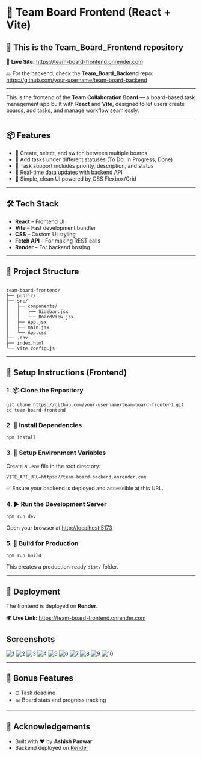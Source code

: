 <h1>🚀 Team Board Frontend (React + Vite)</h1>

<h2>📁 This is the <strong>Team_Board_Frontend</strong> repository</h2>

<p>🔗 <strong>Live Site:</strong> <a href="https://team-board-frontend.onrender.com" target="_blank">https://team-board-frontend.onrender.com</a></p>

<p>🔙 For the backend, check the <strong>Team_Board_Backend</strong> repo:  
<a href="https://github.com/your-username/team-board-backend" target="_blank">https://github.com/your-username/team-board-backend</a></p>

<hr>

<p>This is the frontend of the <strong>Team Collaboration Board</strong> — a board-based task management app built with <strong>React</strong> and <strong>Vite</strong>, designed to let users create boards, add tasks, and manage workflow seamlessly.</p>

<hr>

<h2>📦 Features</h2>
<ul>
  <li>🧩 Create, select, and switch between multiple boards</li>
  <li>📝 Add tasks under different statuses (To Do, In Progress, Done)</li>
  <li>🚦 Task support includes priority, description, and status</li>
  <li>🔄 Real-time data updates with backend API</li>
  <li>🎯 Simple, clean UI powered by CSS Flexbox/Grid</li>
</ul>

<hr>

<h2>🛠️ Tech Stack</h2>
<ul>
  <li><strong>React</strong> – Frontend UI</li>
  <li><strong>Vite</strong> – Fast development bundler</li>
  <li><strong>CSS</strong> – Custom UI styling</li>
  <li><strong>Fetch API</strong> – For making REST calls</li>
  <li><strong>Render</strong> – For backend hosting</li>
</ul>

<hr>

<h2>📁 Project Structure</h2>
<pre><code>
team-board-frontend/
├── public/
├── src/
│   ├── components/
│   │   ├── Sidebar.jsx
│   │   └── BoardView.jsx
│   ├── App.jsx
│   ├── main.jsx
│   └── App.css
├── .env
├── index.html
└── vite.config.js
</code></pre>

<hr>

<h2>🚀 Setup Instructions (Frontend)</h2>

<h3>1. 📦 Clone the Repository</h3>
<pre><code>git clone https://github.com/your-username/team-board-frontend.git
cd team-board-frontend
</code></pre>

<h3>2. 🧪 Install Dependencies</h3>
<pre><code>npm install</code></pre>

<h3>3. 🔐 Setup Environment Variables</h3>
<p>Create a <code>.env</code> file in the root directory:</p>
<pre><code>VITE_API_URL=https://team-board-backend.onrender.com</code></pre>
<p>✅ Ensure your backend is deployed and accessible at this URL.</p>

<h3>4. ▶️ Run the Development Server</h3>
<pre><code>npm run dev</code></pre>
<p>Open your browser at <a href="http://localhost:5173" target="_blank">http://localhost:5173</a></p>

<h3>5. 🧾 Build for Production</h3>
<pre><code>npm run build</code></pre>
<p>This creates a production-ready <code>dist/</code> folder.</p>

<hr>

<h2>🔗 Deployment</h2>
<p>The frontend is deployed on <strong>Render</strong>.</p>
<p>
🌍 <strong>Live Link:</strong>  
<a href="https://team-board-frontend.onrender.com" target="_blank">https://team-board-frontend.onrender.com</a>
</p>

<h2>Screenshots</h2>

![1](https://github.com/user-attachments/assets/b16573b2-956e-4936-b1bf-db389e839fcc)
![2](https://github.com/user-attachments/assets/0b286aff-35e9-4b35-9008-186996ee7b65)
![3](https://github.com/user-attachments/assets/e01e9f14-0097-424f-b2c8-080d586c5cef)
![4](https://github.com/user-attachments/assets/120312bb-a784-4098-b99d-67ac2c94d48e)
![5](https://github.com/user-attachments/assets/eaef6230-4a43-4eb9-adf7-818bd94b4277)
![6](https://github.com/user-attachments/assets/be13a324-be20-4605-b385-0a0b9af48ccb)
![7](https://github.com/user-attachments/assets/5aaf7af9-e442-4a57-8471-54d5484956ea)
![8](https://github.com/user-attachments/assets/2af15c92-ce1a-4efd-9f60-18d07743c44f)
![9](https://github.com/user-attachments/assets/a216f7a2-f40e-4de5-830f-242c540f7982)
![10](https://github.com/user-attachments/assets/b8c3d6dd-b9ee-4772-a510-3c68f2e5f0c8)

<hr>

<h2>🌟 Bonus Features</h2>
<ul>
  <li>⏰ Task deadline </li>
  <li>📊 Board stats and progress tracking</li>
</ul>

<hr>

<h2>🙌 Acknowledgements</h2>
<ul>
  <li>Built with ❤️ by <strong>Ashish Panwar</strong></li>
  <li>Backend deployed on <a href="https://render.com" target="_blank">Render</a></li>
</ul>
